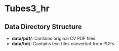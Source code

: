 # Tubes3_hr

## Data Directory Structure
- **data/pdf/**: Contains original CV PDF files
- **data/txt/**: Contains text files converted from PDFs